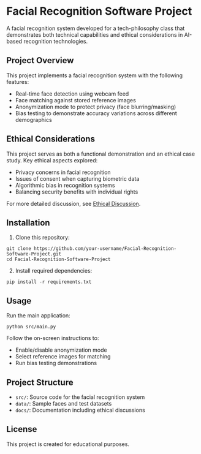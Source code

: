 # Facial Recognition Software Project

A facial recognition system developed for a tech-philosophy class that demonstrates both technical capabilities and ethical considerations in AI-based recognition technologies.

## Project Overview

This project implements a facial recognition system with the following features:

- Real-time face detection using webcam feed
- Face matching against stored reference images
- Anonymization mode to protect privacy (face blurring/masking)
- Bias testing to demonstrate accuracy variations across different demographics

## Ethical Considerations

This project serves as both a functional demonstration and an ethical case study. Key ethical aspects explored:

- Privacy concerns in facial recognition
- Issues of consent when capturing biometric data
- Algorithmic bias in recognition systems
- Balancing security benefits with individual rights

For more detailed discussion, see [Ethical Discussion](docs/ethical_discussion.md).

## Installation

1. Clone this repository:

```
git clone https://github.com/your-username/Facial-Recognition-Software-Project.git
cd Facial-Recognition-Software-Project
```

2. Install required dependencies:

```
pip install -r requirements.txt
```

## Usage

Run the main application:

```
python src/main.py
```

Follow the on-screen instructions to:

- Enable/disable anonymization mode
- Select reference images for matching
- Run bias testing demonstrations

## Project Structure

- `src/`: Source code for the facial recognition system
- `data/`: Sample faces and test datasets
- `docs/`: Documentation including ethical discussions

## License

This project is created for educational purposes.
